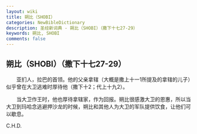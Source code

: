 ```yaml
---
layout: wiki
title: 朔比（SHOBI）
categories: NewBibleDictionary
description: 圣经新词典 - 朔比（SHOBI）（撒下十七27-29）
keywords: 朔比, SHOBI
comments: false
---
```


## 朔比（SHOBI）（撒下十七27-29）

　　亚扪人，拉巴的首领。他的父亲拿辖（大概是撒上十一1所提及的拿辖的儿子）似乎曾在大卫逃难时厚待他（撒下十2；代上十九2）。

　　当大卫作王时，他也厚待拿辖家，作为回报。朔比很感激大卫的恩惠，所以当大卫到玛哈念逃避押沙龙的时候，朔比和其他人为大卫的军队提供饮食，让他们可以歇息。

C.H.D.








